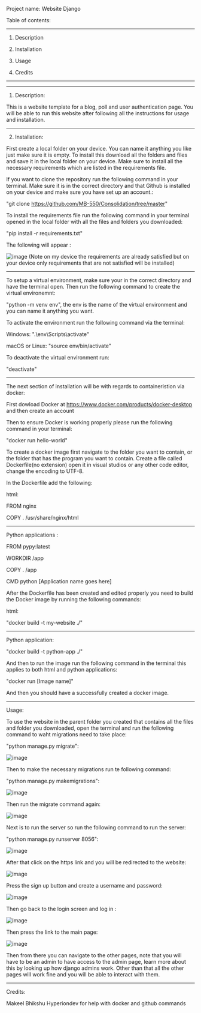 Project name: Website Django

Table of contents:

*****************************************************
1. Description

2. Installation

3. Usage

4. Credits

****************************************************


****************************************************************************************************************************************************************************
1. Description: 

This is a website template for a blog, poll and user authentication page. You will be able to run this website after following all the instructions for usage and installation.

*****************************************************************************************************************************************************************************

2. Installation: 

First create a local folder on your device. You can name it anything you like just make sure it is empty.
To install this download all the folders and files and save it in the local folder on your device. 
Make sure to install all the necessary requirements which are listed in the requirements file.

If you want to clone the repository run the following command in your terminal. Make sure it is in the correct directory and that Github is installed on your device and make sure you have set up an account.:

"git clone https://github.com/MB-550/Consolidation/tree/master"

To install the requirements file run the following command in your terminal opened in the local folder with all the files and folders you downloaded:

"pip install -r requirements.txt"

The following will appear :

![image](https://github.com/MB-550/Consolidation/assets/149601983/87e42313-83e1-4c6f-84f8-cf7b14e674fa)
(Note on my device the requirements are already satisfied but on your device only requirements that are not satisfied will be installed)

----------------------------------------------------------------------
To setup a virtual environment, make sure your in the correct directory and have the terminal open. Then run the following command to create the virtual environemnt:

"python -m venv env", the env is the name of the virtual environment and you can name it anything you want.

To activate the environment run the following command via the terminal:

Windows: ".\env\Scripts\activate"

macOS or Linux: "source env/bin/activate"

To deactivate the virtual environment run:

"deactivate"

--------------------------------------------------------------------

The next section of installation will be with regards to containeristion via docker:

First dowload Docker at https://www.docker.com/products/docker-desktop and then create an account

Then to ensure Docker is working properly please run the following command in your terminal:

"docker run hello-world"

To create a docker image first navigate to the folder you want to contain, or the folder that has the program you want to contain.
Create a file called Dockerfile(no extension) open it in visual studios or any other code editor, change the encoding to UTF-8.

In the Dockerfile add the following:

html:

FROM nginx

COPY . /usr/share/nginx/html

------------------------------------
Python applications :

FROM pypy:latest

WORKDIR /app

COPY . /app

CMD python [Application name goes here]

After the Dockerfile has been created and edited properly you need to build the Docker image by running the following commands:

html:

"docker build -t my-website ./"

----------------------------------------------------------

Python application:

"docker build -t python-app ./"

And then to run the image run the following command in the terminal this applies to both html and python applications:

"docker run [Image name]"

And then you should have a successfully created a docker image.

*****************************************************************************************************************
Usage: 

To use the website in the parent folder you created that contains all the files and folder you downloaded, open the terminal and run the following command to waht migrations need to take place: 

"python manage.py migrate":

![image](https://github.com/MB-550/Consolidation/assets/149601983/db89ba20-883b-485c-a328-ec0af248b938)

Then to make the necessary migrations run te following command:

"python manage.py makemigrations":

![image](https://github.com/MB-550/Consolidation/assets/149601983/cfd371cb-d9d1-46b0-b40f-cfd3dbb90ff2)

Then run the migrate command again:

![image](https://github.com/MB-550/Consolidation/assets/149601983/2c3bf9ee-3a8e-4a0c-a4b1-cdd56741da55)


Next is to run the server so run the following command to run the server:

"python manage.py runserver 8056":

![image](https://github.com/MB-550/Consolidation/assets/149601983/70f8ae72-c402-486f-8faa-2fa9fa85f125)


After that click on the https link and you will be redirected to the website:

![image](https://github.com/MB-550/Consolidation/assets/149601983/644abe5f-4739-4391-8b70-73bb05e1add2)

Press the sign up button and create a username and password:

![image](https://github.com/MB-550/Consolidation/assets/149601983/2f2d565c-355a-478c-beb0-4b0aceac62bc)

Then go back to the login screen and log in :

![image](https://github.com/MB-550/Consolidation/assets/149601983/3f67a8ad-51ab-4330-a4c2-a958fad2fec6)

Then press the link to the main page:

![image](https://github.com/MB-550/Consolidation/assets/149601983/1fc75215-04d0-44bd-9204-06c2efacd834)

Then from there you can navigate to the other pages, note that you will have to be an admin to have access to the admin page, learn more about this by looking up how django admins work.
Other than that all the other pages will work fine and you will be able to interact with them.

******************************************************************************************************************************************************************
Credits: 

Makeel Bhikshu
Hyperiondev for help with docker and github commands

